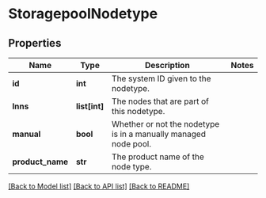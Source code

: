 # StoragepoolNodetype

## Properties
Name | Type | Description | Notes
------------ | ------------- | ------------- | -------------
**id** | **int** | The system ID given to the nodetype. | 
**lnns** | **list[int]** | The nodes that are part of this nodetype. | 
**manual** | **bool** | Whether or not the nodetype is in a manually managed node pool. | 
**product_name** | **str** | The product name of the node type. | 

[[Back to Model list]](../README.md#documentation-for-models) [[Back to API list]](../README.md#documentation-for-api-endpoints) [[Back to README]](../README.md)


